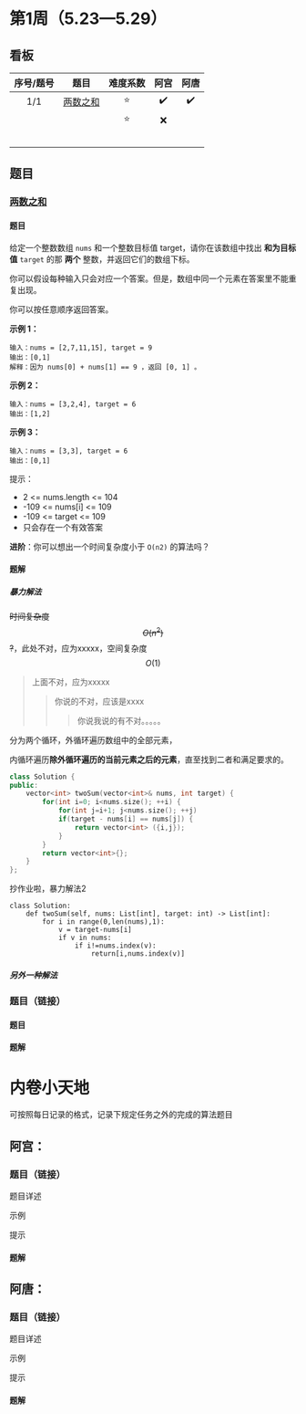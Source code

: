 # 第1周（5.23—5.29）

## 看板

| 序号/题号 |         题目          | 难度系数 |        阿宫        |        阿唐        |
| :-------: | :-------------------: | :------: | :----------------: | :----------------: |
|    1/1    | [两数之和](#两数之和) |  :star:  | :heavy_check_mark: | :heavy_check_mark: |
|           |                       |  :star:  |        :x:         |                    |
|           |                       |          |                    |                    |
|           |                       |          |                    |                    |
|           |                       |          |                    |                    |
|           |                       |          |                    |                    |
|           |                       |          |                    |                    |

## 题目

### [两数之和](https://leetcode.cn/problems/two-sum/)

#### 题目

给定一个整数数组 `nums` 和一个整数目标值 target，请你在该数组中找出 **和为目标值** `target`  的那 **两个** 整数，并返回它们的数组下标。

你可以假设每种输入只会对应一个答案。但是，数组中同一个元素在答案里不能重复出现。

你可以按任意顺序返回答案。

**示例 1：**

```
输入：nums = [2,7,11,15], target = 9
输出：[0,1]
解释：因为 nums[0] + nums[1] == 9 ，返回 [0, 1] 。
```

**示例 2：**

```
输入：nums = [3,2,4], target = 6
输出：[1,2]
```

**示例 3：**

```
输入：nums = [3,3], target = 6
输出：[0,1]
```




提示：

- 2 <= nums.length <= 104
- -109 <= nums[i] <= 109
- -109 <= target <= 109
- 只会存在一个有效答案

**进阶**：你可以想出一个时间复杂度小于 `O(n2)` 的算法吗？

#### 题解



##### 暴力解法

~~时间复杂度$$O(n^2)$$?~~，此处不对，应为xxxxx，空间复杂度$$O(1)$$

> 上面不对，应为xxxxx
>
> > 你说的不对，应该是xxxx
> >
> > > 你说我说的有不对。。。。。

分为两个循环，外循环遍历数组中的全部元素，

内循环遍历**除外循环遍历的当前元素之后的元素**，直至找到二者和满足要求的。

```cpp
class Solution {
public:
    vector<int> twoSum(vector<int>& nums, int target) {
        for(int i=0; i<nums.size(); ++i) {
            for(int j=i+1; j<nums.size(); ++j)
            if(target - nums[i] == nums[j]) {
                return vector<int> ({i,j});
            }
        }
        return vector<int>{};
    }
};
```





抄作业啦，暴力解法2

```python3
class Solution:
    def twoSum(self, nums: List[int], target: int) -> List[int]:
        for i in range(0,len(nums),1):
            v = target-nums[i]
            if v in nums:
                if i!=nums.index(v):
                    return[i,nums.index(v)]
```

##### 另外一种解法





### 题目（链接）

#### 题目



#### 题解







# 内卷小天地

可按照每日记录的格式，记录下规定任务之外的完成的算法题目

## 阿宫：

### 题目（链接）

题目详述

示例

提示

#### 题解

## 阿唐：

### 题目（链接）

题目详述

示例

提示

#### 题解